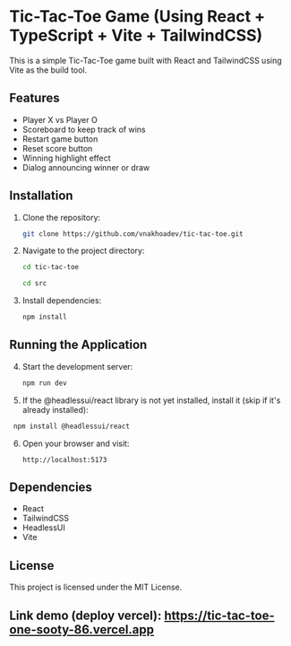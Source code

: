 # Tic-Tac-Toe Game (Using React + TypeScript + Vite + TailwindCSS)

This is a simple Tic-Tac-Toe game built with React and TailwindCSS using Vite as the build tool.

## Features
- Player X vs Player O
- Scoreboard to keep track of wins
- Restart game button
- Reset score button
- Winning highlight effect
- Dialog announcing winner or draw

## Installation

1. Clone the repository:
   ```bash
   git clone https://github.com/vnakhoadev/tic-tac-toe.git
   ```

2. Navigate to the project directory:
   ```bash
   cd tic-tac-toe
   
   cd src
   ```

3. Install dependencies:
   ```bash
   npm install
   ```

## Running the Application

4. Start the development server:
   ```bash
   npm run dev
   ```
   
5. If the @headlessui/react library is not yet installed, install it (skip if it's already installed):
  ```bash
   npm install @headlessui/react
   ```

6. Open your browser and visit:
   ```
   http://localhost:5173
   ```
   
## Dependencies
- React
- TailwindCSS
- HeadlessUI
- Vite

## License
This project is licensed under the MIT License.

## Link demo (deploy vercel): https://tic-tac-toe-one-sooty-86.vercel.app

